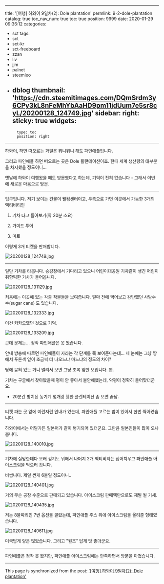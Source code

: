 
---
title: '[여행] 하와이 9일차(2): Dole plantation'
permlink: 9-2-dole-plantation
catalog: true
toc_nav_num: true
toc: true
position: 9999
date: 2020-01-29 09:36:12
categories:
- sct
tags:
- sct
- sct-kr
- sct-freeboard
- zzan
- liv
- jjm
- palnet
- steemleo
- dblog
thumbnail: 'https://cdn.steemitimages.com/DQmSrdm3y6CPy3kL8nFeMhYbAaHD9pm11jdUum7e5sr8cyL/20200128_124749.jpg'
sidebar:
    right:
        sticky: true
widgets:
    -
        type: toc
        position: right
---


하와이, 하면 떠오르는 과일은 뭐니뭐니 해도 파인애플입니다.

그리고 파인애플 하면 떠오르는 곳은 Dole 플랜테이션이죠. 한때 세계 생산량의 대부분을 차지했을 정도이니...

옛날에 하와이 여행왔을 때도 방문했다고 하는데, 기억이 전혀 없습니다 - 그래서 이번에 새로운 마음으로 방문.

---

입구입니다. 저기 보이는 건물이 웰컴센터이고, 우측으로 가면 이곳에서 가능한 3개의 액티비티인 

1. 기차 타고 돌아보기(약 20분 소요)

2. 가이드 투어

3. 미로 

이렇게 3개 티켓을 판매합니다.

![20200128_124749.jpg](https://cdn.steemitimages.com/DQmSrdm3y6CPy3kL8nFeMhYbAaHD9pm11jdUum7e5sr8cyL/20200128_124749.jpg)
<br>

---

일단 기차를 타봅니다. 승강장에서 기다리고 있으니 어린이대공원 기차같이 생긴 어린이 취향틱한 기차가 들어옵니다.

![20200128_131129.jpg](https://cdn.steemitimages.com/DQmeTMaPMm4r3u1FaNZd9RXGPD2tpvGskZzgzMbvwG7Y6xP/20200128_131129.jpg)
<br>

처음에는 이곳에 있는 각종 작물들을 보여줍니다. 얼마 전에 먹어보고 감탄했던 사탕수수(sugar cane) 도 있습니다.

![20200128_132333.jpg](https://cdn.steemitimages.com/DQmbZdzHetQmYQrBxmQFcATiadJbPuu82Ypxre4Zdvu8VGH/20200128_132333.jpg)
<br>

이건 카카오였던 것으로 기억. 

![20200128_133209.jpg](https://cdn.steemitimages.com/DQmVML2EtwDPqjBB3YFstzrQPySpLZwXsq6UY5CY18t3iTt/20200128_133209.jpg)
<br>

근데 문제는... 정작 파인애플은 못 봤습니다. 

안내 방송에 따르면 파인애플이 자라는 각 단계를 쭉 보여준다는데... 제 눈에는 그냥 땅에서 푸른색 잎이 조금씩 더 나오느냐 마느냐의 정도의 차이? 

땅에 묻혀 있는 거니 멀리서 보면 그냥 초록 잎만 보입니다. 쩝. 

기차는 구글에서 찾아봤을때 평이 안 좋아서 불안해했는데, 악평이 정확히 들어맞더군요.

* 20분간 방치된 농기계 몇개랑 휑한 플랜테이션 좀 보면 끝남.

---

티켓 파는 곳 앞에 이런저런 안내가 있는데, 파인애플 고르는 법이 있어서 한번 찍어왔습니다.

하와이에서는 어딜가든 일본어가 같이 병기되어 있더군요. 그만큼 일본인들이 많이 오나 봅니다.

![20200128_140010.jpg](https://cdn.steemitimages.com/DQmdPiCD7cPgntHxx5Qb3qppzuiwV2iy4cfSm7cpPnrCd8U/20200128_140010.jpg)
<br>

---

기차에 실망한데다 오래 걷기도 뭐해서 나머지 2개 액티비티는 집어치우고 파인애플 아이스크림을 먹으러 갑니다.

비쌉니다. 제일 싼게 6불일 정도이니..

![20200128_140401.jpg](https://cdn.steemitimages.com/DQmVQ4DGykBo3ZzZWdkX6URF7RavinmV1owdmGrwowawoRr/20200128_140401.jpg)
<br>

거의 무슨 공장 수준으로 판매되고 있습니다. 아이스크림 판매액만으로도 재벌 될 기세. 

![20200128_140435.jpg](https://cdn.steemitimages.com/DQmaVHXj1VfC81MTk71SwLvpPepjLXTBwjU8gA3wixRzk99/20200128_140435.jpg)
<br>

저는 8불짜리인 7번 옵션을 골랐는데, 파인애플 주스 위에 아이스크림을 올려준 형태였습니다.

![20200128_140611.jpg](https://cdn.steemitimages.com/DQmbPnUcwyPMGUK6miwWC9MVWgAr1SMGVM865JG8NhB2FxP/20200128_140611.jpg)
<br>

미국답게 양은 많았습니다. 그리고 "원조" 답게 맛 좋더군요. 

---

파인애플은 정작 못 봤지만, 파인애플 아이스크림에는 만족하면서 방문을 마쳤습니다.

- - -

This page is synchronized from the post: ['[여행] 하와이 9일차(2): Dole plantation'](https://steemit.com/@glory7/9-2-dole-plantation)
